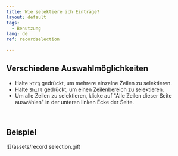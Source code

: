 ```yaml
---
title: Wie selektiere ich Einträge?
layout: default
tags:
  - Benutzung
lang: de
ref: recordselection

---
```


## Verschiedene Auswahlmöglichkeiten
- Halte `Strg` gedrückt, um mehrere einzelne Zeilen zu selektieren.
- Halte `Shift` gedrückt, um einen Zeilenbereich zu selektieren.
- Um alle Zeilen zu selektieren, klicke auf "Alle Zeilen dieser Seite auswählen" in der unteren linken Ecke der Seite.
<br>

## Beispiel

![](assets/record selection.gif)
